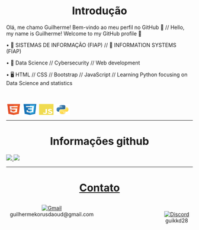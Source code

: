 <h1 align="center"> Introdução </h1>

Olá, me chamo Guilherme! 
Bem-vindo ao meu perfil no GitHub 👋 //
Hello, my name is Guilherme!
Welcome to my GitHub profile 👋

• 🔭 SISTEMAS DE INFORMAÇÃO (FIAP) // 🔭 INFORMATION SYSTEMS (FIAP)

• 🌱 Data Science // Cybersecurity // Web development

• 🖥️ HTML // CSS // Bootstrap // JavaScript // Learning Python focusing on Data Science and statistics

<br> 

<div style="display: inline_block"><br>
  <img align="center" alt="Gui-HTML" height="30" width="40" src="https://raw.githubusercontent.com/devicons/devicon/master/icons/html5/html5-original.svg">
  <img align="center" alt="Gui-CSS" height="30" width="40" src="https://raw.githubusercontent.com/devicons/devicon/master/icons/css3/css3-original.svg">
  <img align="center" alt="Gui-Js" height="30" width="40" src="https://raw.githubusercontent.com/devicons/devicon/master/icons/javascript/javascript-plain.svg">
  <img align="center" alt="Gui-Python" height="30" width="40" src="https://raw.githubusercontent.com/devicons/devicon/master/icons/python/python-original.svg">
</div>
    
<hr>

<h1 align="center"> Informações github </h1>

<div style="display: flex; align-items: center;">
  <a href="https://github.com/guiKD"/>
  <img src="https://github-readme-stats.vercel.app/api/top-langs/?username=guiKD&layout=compact&langs_count=7&theme=radical" width="400"/> 
  <img src="https://64.media.tumblr.com/14f536e4a7add6953f2f7ea0d8a91fda/tumblr_n33lndFgJp1rnkzyto1_500.gifv" width="400"/>
</div>

<hr>

<h1 align="center"> Contato </h1>

<div align="center">
  <div style="display: inline-block; text-align: center; margin: 10px; float: left;">
    <a href="#">
      <img src="https://img.shields.io/badge/Gmail-D14836?style=for-the-badge&logo=gmail&logoColor=white" alt="Gmail">
    </a><br>
    guilhermekorusdaoud@gmail.com
  </div> 

<br>

  <div style="display: inline-block; text-align: center; margin: 10px; float: right;">
    <a href="#">
      <img src="https://img.shields.io/badge/Discord-7289DA?style=for-the-badge&logo=discord&logoColor=white" alt="Discord">
    </a><br>
    guikkd28
  </div>
</div>
